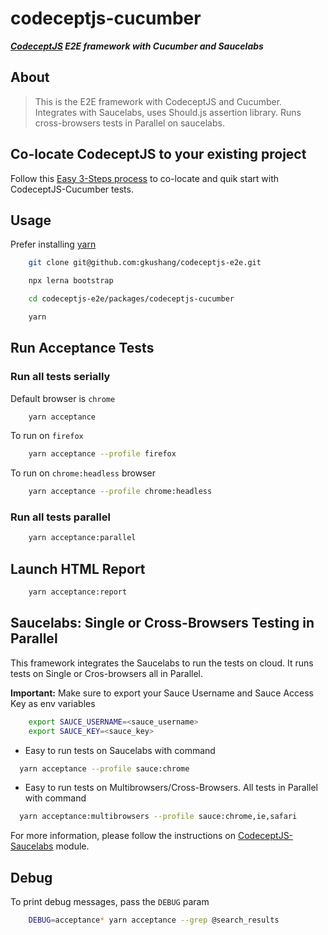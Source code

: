 # codeceptjs-cucumber

***[CodeceptJS](https://codecept.io/) E2E framework with Cucumber and Saucelabs***

## About

> This is the E2E framework with CodeceptJS and Cucumber. Integrates with Saucelabs, uses Should.js assertion library. Runs cross-browsers tests in Parallel on saucelabs.

## Co-locate CodeceptJS to your existing project

Follow this [Easy 3-Steps process](https://github.com/gkushang/codeceptjs-e2e/blob/master/packages/codeceptjs-cucumber/CO-LOCATE.md) to co-locate and quik start with CodeceptJS-Cucumber tests.

## Usage

Prefer installing [yarn](https://yarnpkg.com/en/docs/install#mac-stable)

```bash
    git clone git@github.com:gkushang/codeceptjs-e2e.git

    npx lerna bootstrap

    cd codeceptjs-e2e/packages/codeceptjs-cucumber

    yarn
```

## Run Acceptance Tests

### Run all tests serially

Default browser is `chrome`

```bash
    yarn acceptance
```

To run on `firefox`

```bash
    yarn acceptance --profile firefox
```

To run on `chrome:headless` browser

```bash
    yarn acceptance --profile chrome:headless
```

### Run all tests parallel

```bash
    yarn acceptance:parallel
```

## Launch HTML Report

```bash
    yarn acceptance:report
```

## Saucelabs: Single or Cross-Browsers Testing in Parallel

This framework integrates the Saucelabs to run the tests on cloud. It runs tests on Single or Cros-browsers all in Parallel.

**Important:** Make sure to export your Sauce Username and Sauce Access Key as env variables

```bash
    export SAUCE_USERNAME=<sauce_username>
    export SAUCE_KEY=<sauce_key>
```

* Easy to run tests on Saucelabs with command 

```bash
  yarn acceptance --profile sauce:chrome
```

* Easy to run tests on Multibrowsers/Cross-Browsers. All tests in Parallel with command 

```bash
  yarn acceptance:multibrowsers --profile sauce:chrome,ie,safari
```

For more information, please follow the instructions on [CodeceptJS-Saucelabs](https://github.com/gkushang/codeceptjs-e2e/blob/master/CO-LOCATE.md) module.

## Debug

To print debug messages, pass the `DEBUG` param

```bash
    DEBUG=acceptance* yarn acceptance --grep @search_results
```